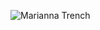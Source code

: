 ![Marianna Trench ](https://github.com/user-attachments/assets/48a3cb2d-4968-4a6b-b298-d82f3d08b2c8)
